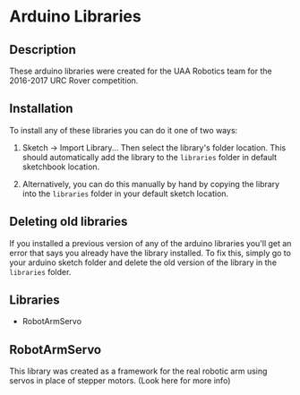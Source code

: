 # Arduino Libraries

## Description

These arduino libraries were created for the UAA Robotics team for the 2016-2017 URC Rover competition.

## Installation

To install any of these libraries you can do it one of two ways: 

1. Sketch -> Import Library... Then select the library's folder location. This should automatically add the library to the `libraries` folder in default sketchbook location.

2. Alternatively, you can do this manually by hand by copying the library into the `libraries` folder in your default sketch location.

## Deleting old libraries

If you installed a previous version of any of the arduino libraries you'll get an error that says you already have the library installed. To fix this, simply go to your arduino sketch folder and delete the old version of the library in the `libraries` folder.  

## Libraries

- RobotArmServo

## RobotArmServo

This library was created as a framework for the real robotic arm using servos in place of stepper motors. (Look here for more info)
